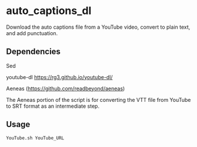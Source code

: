 # auto_captions_dl
Download the auto captions file from a YouTube video, convert to plain text, and add punctuation.

## Dependencies
Sed

youtube-dl
https://rg3.github.io/youtube-dl/

Aeneas (https://github.com/readbeyond/aeneas)

The Aeneas portion of the script is for converting the VTT file from YouTube to SRT format as an intermediate step.

## Usage

`YouTube.sh YouTube_URL`

